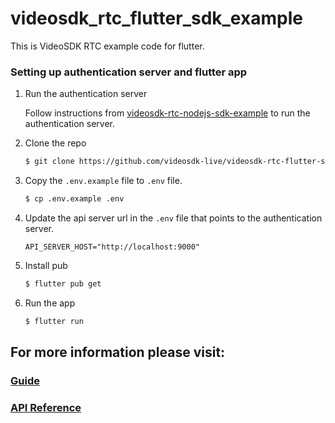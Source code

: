 # videosdk_rtc_flutter_sdk_example

This is VideoSDK RTC example code for flutter.

### Setting up authentication server and flutter app

1. Run the authentication server

   Follow instructions from [videosdk-rtc-nodejs-sdk-example](https://github.com/videosdk-live/videosdk-rtc-nodejs-sdk-example) to run the authentication server.

2. Clone the repo

   ```sh
   $ git clone https://github.com/videosdk-live/videosdk-rtc-flutter-sdk-example.git
   ```

3. Copy the `.env.example` file to `.env` file.

   ```sh
   $ cp .env.example .env
   ```

4. Update the api server url in the `.env` file that points to the authentication server.

   ```
   API_SERVER_HOST="http://localhost:9000"
   ```

5. Install pub

   ```sh
   $ flutter pub get
   ```

6. Run the app

   ```sh
   $ flutter run
   ```

## For more information please visit:

### [Guide](https://docs.videosdk.live/docs/guide/video-and-audio-calling-api-sdk/flutter-sdk)

### [API Reference](https://docs.videosdk.live/docs/realtime-communication/sdk-reference/flutter-sdk/setup)
